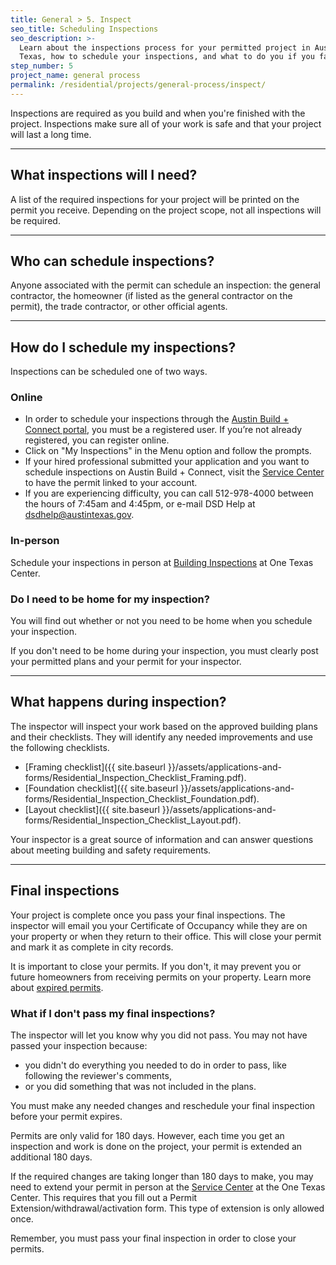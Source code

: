 ```yaml
---
title: General > 5. Inspect
seo_title: Scheduling Inspections
seo_description: >-
  Learn about the inspections process for your permitted project in Austin,
  Texas, how to schedule your inspections, and what to do you if you fail.
step_number: 5
project_name: general process
permalink: /residential/projects/general-process/inspect/
---
```



Inspections are required as you build and when you're finished with the project. Inspections make sure all of your work is safe and that your project will last a long time.

---

## What inspections will I need?

A list of the required inspections for your project will be printed on the permit you receive. Depending on the project scope, not all inspections will be required.

---

## Who can schedule inspections?

Anyone associated with the permit can schedule an inspection: the general contractor, the homeowner (if listed as the general contractor on the permit), the trade contractor, or other official agents.

---

## How do I schedule my inspections?

Inspections can be scheduled one of two ways.

### Online

* In order to schedule your inspections through the [Austin Build + Connect portal](https://abc.austintexas.gov/web/permit/index), you must be a registered user. If you’re not already registered, you can register online.
* Click on "My Inspections" in the Menu option and follow the prompts.
* If your hired professional submitted your application and you want to schedule inspections on Austin Build + Connect, visit the [Service Center](/residential/resources/contact/#service-center) to have the permit linked to your account.
* If you are experiencing difficulty, you can call 512-978-4000 between the hours of 7:45am and 4:45pm, or e-mail DSD Help at [&#100;&#115;&#100;&#104;&#101;&#108;&#112;&#064;&#097;&#117;&#115;&#116;&#105;&#110;&#116;&#101;&#120;&#097;&#115;&#046;&#103;&#111;&#118;](&#109;&#097;&#105;&#108;&#116;&#111;:&#100;&#115;&#100;&#104;&#101;&#108;&#112;&#064;&#097;&#117;&#115;&#116;&#105;&#110;&#116;&#101;&#120;&#097;&#115;&#046;&#103;&#111;&#118;).

### In-person

Schedule your inspections in person at [Building Inspections](/residential/resources/contact/#building-inspections) at One Texas Center.

### Do I need to be home for my inspection?

You will find out whether or not you need to be home when you schedule your inspection.

If you don't need to be home during your inspection, you must clearly post your permitted plans and your permit for your inspector.

---

## What happens during inspection?

The inspector will inspect your work based on the approved building plans and their checklists. They will identify any needed improvements and use the following checklists.

* [Framing checklist]({{ site.baseurl }}/assets/applications-and-forms/Residential_Inspection_Checklist_Framing.pdf).
* [Foundation checklist]({{ site.baseurl }}/assets/applications-and-forms/Residential_Inspection_Checklist_Foundation.pdf).
* [Layout checklist]({{ site.baseurl }}/assets/applications-and-forms/Residential_Inspection_Checklist_Layout.pdf).

Your inspector is a great source of information and can answer questions about meeting building and safety requirements.

---

## Final inspections

Your project is complete once you pass your final inspections. The inspector will email you your Certificate of Occupancy while they are on your property or when they return to their office. This will close your permit and mark it as complete in city records.

It is important to close your permits. If you don't, it may prevent you or future homeowners from receiving permits on your property. Learn more about [expired permits](/residential/residential-toolkit/can-i-get-a-permit/).

### What if I don't pass my final inspections?

The inspector will let you know why you did not pass. You may not have passed your inspection because:

* you didn't do everything you needed to do in order to pass, like following the reviewer's comments,
* or you did something that was not included in the plans.

You must make any needed changes and reschedule your final inspection before your permit expires.

Permits are only valid for 180 days. However, each time you get an inspection and work is done on the project, your permit is extended an additional 180 days.

If the required changes are taking longer than 180 days to make, you may need to extend your permit in person at the [Service Center](/residential/resources/contact/#service-center) at the One Texas Center. This requires that you fill out a Permit Extension/withdrawal/activation form. This type of extension is only allowed once.

Remember, you must pass your final inspection in order to close your permits.